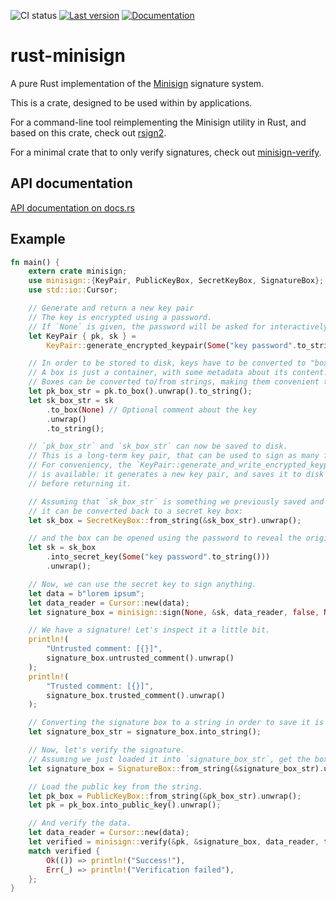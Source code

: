 ![CI status](https://github.com/jedisct1/rust-minisign/workflows/Rust/badge.svg)
[![Last version](https://img.shields.io/crates/v/minisign.svg)](https://crates.io/crates/minisign)
[![Documentation](https://docs.rs/minisign/badge.svg)](https://docs.rs/minisign)

# rust-minisign

A pure Rust implementation of the [Minisign](https://jedisct1.github.io/minisign/) signature system.

This is a crate, designed to be used within by applications.

For a command-line tool reimplementing the Minisign utility in Rust, and based on this crate, check out [rsign2](https://github.com/jedisct1/rsign2).

For a minimal crate that to only verify signatures, check out [minisign-verify](https://github.com/jedisct1/rust-minisign-verify).

## API documentation

[API documentation on docs.rs](https://docs.rs/minisign)

## Example

```rust
fn main() {
    extern crate minisign;
    use minisign::{KeyPair, PublicKeyBox, SecretKeyBox, SignatureBox};
    use std::io::Cursor;

    // Generate and return a new key pair
    // The key is encrypted using a password.
    // If `None` is given, the password will be asked for interactively.
    let KeyPair { pk, sk } =
        KeyPair::generate_encrypted_keypair(Some("key password".to_string())).unwrap();

    // In order to be stored to disk, keys have to be converted to "boxes".
    // A box is just a container, with some metadata about its content.
    // Boxes can be converted to/from strings, making them convenient to use for storage.
    let pk_box_str = pk.to_box().unwrap().to_string();
    let sk_box_str = sk
        .to_box(None) // Optional comment about the key
        .unwrap()
        .to_string();

    // `pk_box_str` and `sk_box_str` can now be saved to disk.
    // This is a long-term key pair, that can be used to sign as many files as needed.
    // For conveniency, the `KeyPair::generate_and_write_encrypted_keypair()` function
    // is available: it generates a new key pair, and saves it to disk (or any `Writer`)
    // before returning it.

    // Assuming that `sk_box_str` is something we previously saved and just reloaded,
    // it can be converted back to a secret key box:
    let sk_box = SecretKeyBox::from_string(&sk_box_str).unwrap();

    // and the box can be opened using the password to reveal the original secret key:
    let sk = sk_box
        .into_secret_key(Some("key password".to_string()))
        .unwrap();

    // Now, we can use the secret key to sign anything.
    let data = b"lorem ipsum";
    let data_reader = Cursor::new(data);
    let signature_box = minisign::sign(None, &sk, data_reader, false, None, None).unwrap();

    // We have a signature! Let's inspect it a little bit.
    println!(
        "Untrusted comment: [{}]",
        signature_box.untrusted_comment().unwrap()
    );
    println!(
        "Trusted comment: [{}]",
        signature_box.trusted_comment().unwrap()
    );

    // Converting the signature box to a string in order to save it is easy.
    let signature_box_str = signature_box.into_string();

    // Now, let's verify the signature.
    // Assuming we just loaded it into `signature_box_str`, get the box back.
    let signature_box = SignatureBox::from_string(&signature_box_str).unwrap();

    // Load the public key from the string.
    let pk_box = PublicKeyBox::from_string(&pk_box_str).unwrap();
    let pk = pk_box.into_public_key().unwrap();

    // And verify the data.
    let data_reader = Cursor::new(data);
    let verified = minisign::verify(&pk, &signature_box, data_reader, true, false);
    match verified {
        Ok(()) => println!("Success!"),
        Err(_) => println!("Verification failed"),
    };
}
```
